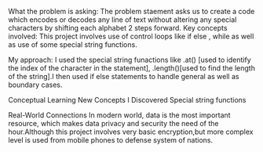 What the problem is asking: The problem staement asks us to create a code which encodes or decodes any line of text without altering any special characters by shifting each alphabet 2 steps forward. Key concepts involved: This project involves use of control loops like if else , while as well as use of some special string functions.

My approach: I used the special string funactions like .at() [used to identify the index of the character in the statement], .length()[used to find the length of the string].I then used if else statements to handle general as well as boundary cases.

Conceptual Learning New Concepts I Discovered Special string functions

Real-World Connections In modern world, data is the most important resource, which makes data privacy and security the need of the hour.Although this project involves very basic encryption,but more complex level is used from mobile phones to defense system of nations.
